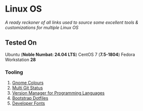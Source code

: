 # Linux OS

_A ready reckoner of all links used to source some excellent tools & customizations for multiple Linux OS_

## Tested On

Ubuntu (**Noble Numbat: 24.04 LTS**)
CentOS 7 (**7.5-1804**)
Fedora Workstation **28**

### Tooling

1. [Gnome Colours](https://github.com/Mayccoll/Gogh)
1. [Multi Git Status](https://github.com/fboender/multi-git-status)
1. [Version Manager for Programming Languages](https://asdf-vm.com)
1. [Bootstrap Dotfiles](https://github.com/anishathalye/dotbot)
1. [Developer Fonts](https://devfonts.gafi.dev)
